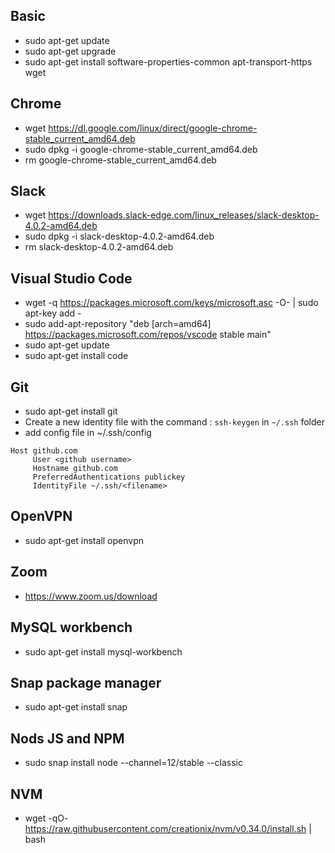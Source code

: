 ## Basic
* sudo apt-get update
* sudo apt-get upgrade
* sudo apt-get install software-properties-common apt-transport-https wget

## Chrome
* wget https://dl.google.com/linux/direct/google-chrome-stable_current_amd64.deb
* sudo dpkg -i google-chrome-stable_current_amd64.deb
* rm google-chrome-stable_current_amd64.deb

## Slack
* wget https://downloads.slack-edge.com/linux_releases/slack-desktop-4.0.2-amd64.deb
* sudo dpkg -i slack-desktop-4.0.2-amd64.deb
* rm slack-desktop-4.0.2-amd64.deb

## Visual Studio Code
* wget -q https://packages.microsoft.com/keys/microsoft.asc -O- | sudo apt-key add -
* sudo add-apt-repository "deb [arch=amd64] https://packages.microsoft.com/repos/vscode stable main"
* sudo apt-get update
* sudo apt-get install code

## Git
* sudo apt-get install git
* Create a new identity file with the command : `ssh-keygen` in `~/.ssh` folder
* add config file in ~/.ssh/config
```
Host github.com
     User <github username>
     Hostname github.com
     PreferredAuthentications publickey
     IdentityFile ~/.ssh/<filename>
```

## OpenVPN
* sudo apt-get install openvpn

## Zoom 
* https://www.zoom.us/download

## MySQL workbench 
* sudo apt-get install mysql-workbench

## Snap package manager
* sudo apt-get install snap

## Nods JS and NPM 
* sudo snap install node --channel=12/stable --classic

## NVM 
* wget -qO- https://raw.githubusercontent.com/creationix/nvm/v0.34.0/install.sh | bash
